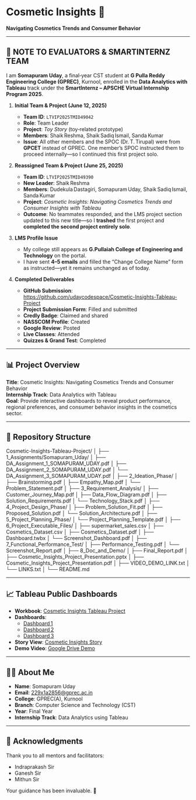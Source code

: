 # Cosmetic Insights 💄  
**Navigating Cosmetics Trends and Consumer Behavior**

---

## 🛑 NOTE TO EVALUATORS & SMARTINTERNZ TEAM

I am **Somapuram Uday**, a final‑year CST student at **G Pulla Reddy Engineering College (GPREC)**, Kurnool, enrolled in the **Data Analytics with Tableau** track under the **SmartInternz – APSCHE Virtual Internship Program 2025**.

1. **Initial Team & Project (June 12, 2025)**  
   - **Team ID**: `LTVIP2025TMID49042`  
   - **Role**: Team Leader  
   - **Project**: *Toy Story* (toy‑related prototype)  
   - **Members**: Shaik Reshma, Shaik Sadiq Ismail, Sanda Kumar  
   - **Issue**: All other members and the SPOC (Dr. T. Tirupal) were from **GPCET** instead of GPREC. One member’s SPOC instructed them to proceed internally—so I continued this first project solo.

2. **Reassigned Team & Project (June 25, 2025)**  
   - **Team ID**: `LTVIP2025TMID49390`  
   - **New Leader**: Shaik Reshma  
   - **Members**: Dudekula Dastagiri, Somapuram Uday, Shaik Sadiq Ismail, Sanda Kumar  
   - **Project**: *Cosmetic Insights: Navigating Cosmetics Trends and Consumer Insights with Tableau*  
   - **Outcome**: No teammates responded, and the LMS project section updated to this new title—so I **trashed** the first project and **completed the second project entirely solo**.

3. **LMS Profile Issue**  
   - My college still appears as **G.Pullaiah College of Engineering and Technology** on the portal.  
   - I have sent **4–5 emails** and filled the “Change College Name” form as instructed—yet it remains unchanged as of today.

4. **Completed Deliverables**  
   - **GitHub Submission**:  
     https://github.com/udaycodespace/Cosmetic-Insights-Tableau-Project  
   - **Project Submission Form**: Filled and submitted  
   - **Credly Badge**: Claimed and shared  
   - **NASSCOM Profile**: Created  
   - **Google Review**: Posted  
   - **Live Classes**: Attended  
   - **Quizzes & Grand Test**: Completed  

---

## 📊 Project Overview

**Title**: Cosmetic Insights: Navigating Cosmetics Trends and Consumer Behavior  
**Internship Track**: Data Analytics with Tableau  
**Goal**: Provide interactive dashboards to reveal product performance, regional preferences, and consumer behavior insights in the cosmetics sector.

---

## 🧱 Repository Structure

Cosmetic-Insights-Tableau-Project/
│
├── 1_Assignments/Somapuram_Uday/
│   ├── DA_Assignment_1_SOMAPURAM_UDAY.pdf
│   ├── DA_Assignment_2_SOMAPURAM_UDAY.pdf
│   └── DA_Assignment_3_SOMAPURAM_UDAY.pdf
│
├── 2_Ideation_Phase/
│   ├── Brainstorming.pdf
│   ├── Empathy_Map.pdf
│   └── Problem_Statement.pdf
│
├── 3_Requirement_Analysis/
│   ├── Customer_Journey_Map.pdf
│   ├── Data_Flow_Diagram.pdf
│   ├── Solution_Requirements.pdf
│   └── Technology_Stack.pdf
│
├── 4_Project_Design_Phase/
│   ├── Problem_Solution_Fit.pdf
│   ├── Proposed_Solution.pdf
│   └── Solution_Architecture.pdf
│
├── 5_Project_Planning_Phase/
│   └── Project_Planning_Template.pdf
│
├── 6_Project_Executable_Files/
│   ├── supermarket_sales.csv
│   ├── Cosmetics_Dataset.csv
│   ├── Cosmetics_Dataset.pdf
│   ├── Dashboard.twbx
│   └── Screenshot_Dashboard.pdf
│
├── 7_Functional_Performance_Test/
│   ├── Performance_Testing.pdf
│   └── Screenshot_Report.pdf
│
├── 8_Doc_and_Demo/
│   ├── Final_Report.pdf
│   ├── Cosmetic_Insights_Project_Presentation.pptx
│   ├── Cosmetic_Insights_Project_Presentation.pdf
│   ├── VIDEO_DEMO_LINK.txt
│   └── LINKS.txt
│
└── README.md

---

## 📈 Tableau Public Dashboards

- **Workbook**: [Cosmetic Insights Tableau Project](https://public.tableau.com/views/Cosmetic_Insights_Tableau_Project/Dashboard1)  
- **Dashboards**:  
  - [Dashboard 1](https://public.tableau.com/app/profile/somapuram.uday/viz/Cosmetic_Insights_Dashboard_1/Dashboard1)  
  - [Dashboard 2](https://public.tableau.com/app/profile/somapuram.uday/viz/Cosmetic_Insights_Dashboard_2/Dashboard2)  
  - [Dashboard 3](https://public.tableau.com/app/profile/somapuram.uday/viz/Cosmetic_Insights_Dashboard_3/Dashboard3)  
- **Story View**: [Cosmetic Insights Story](https://public.tableau.com/app/profile/somapuram.uday/viz/Cosmetic_Insights_Story/Story1)  
- **Demo Video**: [Google Drive Demo](https://drive.google.com/file/d/1MsVV5ywteTWxaNzCil0Fwcyfkxwhz5z9/view?usp=sharing)

---

## 👨‍🎓 About Me

- **Name**: Somapuram Uday  
- **Email**: 229x1a2856@gprec.ac.in  
- **College**: GPREC(A), Kurnool  
- **Branch**: Computer Science and Technology (CST)  
- **Year**: Final Year  
- **Internship Track**: Data Analytics using Tableau  

---

## 🙏 Acknowledgments

Thank you to all mentors and facilitators:
- Indraprakash Sir  
- Ganesh Sir  
- Mithun Sir  

Your guidance has been invaluable. 💐  
